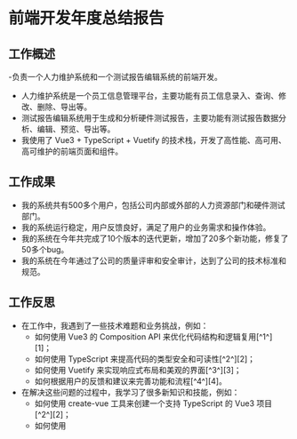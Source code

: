 # 前端开发年度总结报告

## 工作概述

-负责一个人力维护系统和一个测试报告编辑系统的前端开发。
- 人力维护系统是一个员工信息管理平台，主要功能有员工信息录入、查询、修改、删除、导出等。
- 测试报告编辑系统用于生成和分析硬件测试报告，主要功能有测试报告数据分析、编辑、预览、导出等。
- 我使用了 Vue3 + TypeScript + Vuetify 的技术栈，开发了高性能、高可用、高可维护的前端页面和组件。

## 工作成果

- 我的系统共有500多个用户，包括公司内部或外部的人力资源部门和硬件测试部门。
- 我的系统运行稳定，用户反馈良好，满足了用户的业务需求和操作体验。
- 我的系统在今年共完成了10个版本的迭代更新，增加了20多个新功能，修复了50多个bug。
- 我的系统在今年通过了公司的质量评审和安全审计，达到了公司的技术标准和规范。

## 工作反思

- 在工作中，我遇到了一些技术难题和业务挑战，例如：
  - 如何使用 Vue3 的 Composition API 来优化代码结构和逻辑复用[^1^][1]；
  - 如何使用 TypeScript 来提高代码的类型安全和可读性[^2^][2]；
  - 如何使用 Vuetify 来实现响应式布局和美观的界面[^3^][3]；
  - 如何根据用户的反馈和建议来完善功能和流程[^4^][4]。
- 在解决这些问题的过程中，我学习了很多新知识和技能，例如：
  - 如何使用 create-vue 工具来创建一个支持 TypeScript 的 Vue3 项目[^2^][2]；
  - 如何使用 <script setup> 标签来简化单文件组件的写法[^2^][2]；
  - 如何使用 Vue Demi 库来在 Vue2 和 Vue3 之间无缝切换[^3^][3]；
  - 如何使用数据分析和可视化工具来评估项目的效果和改进方向[^4^][4]。
- 在回顾这些经历的时候，我也发现了自己的不足和需要改进的地方，例如：
  - 我在需求分析和设计阶段没有做足够的调研和比较，导致后期需要频繁修改代码和逻辑；
  - 我在，导致代码质量不高，bug率较高；
  - 我在沟通协作和文档撰写方面没有做得很好，导致与用户和同事之间有一些误解和冲突。

## 工作展望

- 对于明年的工作计划和目标，我有以下几点想法：
  - 我想要提升我的前端开发水平，学习更多的前端技术和框架，如 React、Angular、Svelte 等；
  - 我想要拓展我的技术视野，学习一些后端、数据库、算法等相关的知识，提高我的全栈能力；
  - 我想要参与更多的项目和任务，挑战更高的难度和复杂度，为公司创造更多的价值；
  - 我想要加强我的沟通协作能力，与用户和同事建立更好的关系，形成更高效的团队。

## 结语

- 最后，我要感谢我的领导和同事，他们在这一年里给了我很多的支持和帮助，让我能够顺利地完成我的工作，也让我能够不断地学习和成长。
- 我希望在新的一年里，我能够继续努力，不断进步，为公司贡献自己的一份力量。
